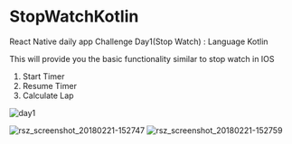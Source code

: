 # StopWatchKotlin
React Native daily app Challenge Day1(Stop Watch) : Language Kotlin

This will provide you the basic functionality similar to stop watch in IOS

1. Start Timer
2. Resume Timer
3. Calculate Lap

![day1](https://user-images.githubusercontent.com/21023833/36474189-c0d6637e-171c-11e8-9060-a82512ffc1a5.gif)

![rsz_screenshot_20180221-152747](https://user-images.githubusercontent.com/21023833/36478200-ede7dbce-1729-11e8-8db2-c05c03807980.jpg)
![rsz_screenshot_20180221-152759](https://user-images.githubusercontent.com/21023833/36478201-ee11ebc6-1729-11e8-8b70-c248510ce03b.jpg)

